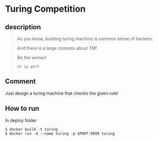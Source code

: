 # Turing Competition

## description

> As you know, building turing machine is common sense of hackers.

> And there is a large contests about TM! 

> Be the winner!

> `nc ip port`


## Comment

Just design a turing machine that checks the given rule!

## How to run
In deploy folder
```/bin/sh
$ docker build -t turing .
$ docker run -d --name turing -p $PORT:9999 turing
```

